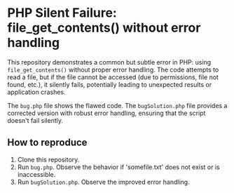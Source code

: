 # PHP Silent Failure: file_get_contents() without error handling

This repository demonstrates a common but subtle error in PHP: using `file_get_contents()` without proper error handling.  The code attempts to read a file, but if the file cannot be accessed (due to permissions, file not found, etc.), it silently fails, potentially leading to unexpected results or application crashes.

The `bug.php` file shows the flawed code. The `bugSolution.php` file provides a corrected version with robust error handling, ensuring that the script doesn't fail silently.

## How to reproduce
1. Clone this repository.
2. Run `bug.php`. Observe the behavior if 'somefile.txt' does not exist or is inaccessible.
3. Run `bugSolution.php`. Observe the improved error handling.